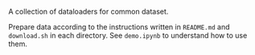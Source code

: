 A collection of dataloaders for common dataset.

Prepare data according to the instructions written in `README.md` and `download.sh` in each directory. See `demo.ipynb` to understand how to use them. 
